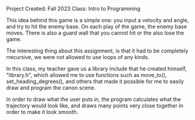 Project Created: Fall 2023
Class: Intro to Programming

This idea behind this game is a simple one: you input a velocity and angle, and try to hit the enemy base. On each play of the game, the enemy base moves. There is also a guard wall that you cannot hit or the also lose the game. 

The interesting thing about this assignment, is that it had to be completely rrecursive, we were not allowed to use loops of any kinds. 

In this class, my teacher gave us a library include that he created himself, "library.h", which allowed me to use functions such as move_to(), set_heading_degrees(), and others that made it possible for me to easily draw and program the canon scene. 


In order to draw what the user puts in, the program calculates what the trajectory would look like, and draws many points very close together in order to make it look smooth. 
